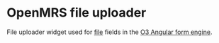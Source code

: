 # OpenMRS file uploader

File uploader widget used for [file](https://ampath-forms.vercel.app/docs/field-types-reference#file) fields in the [O3 Angular form engine](https://github.com/openmrs/openmrs-ngx-formentry).
